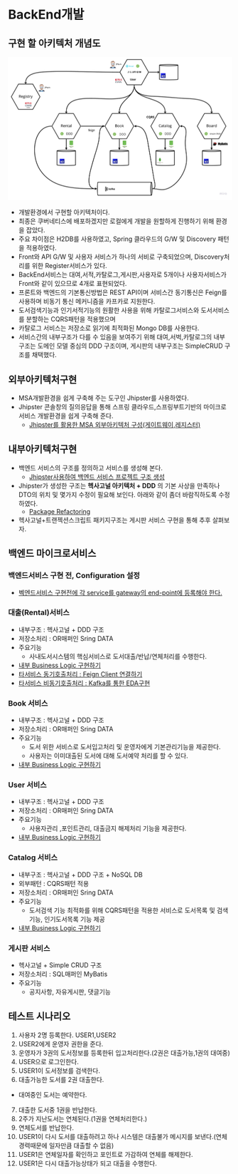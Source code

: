 # BackEnd개발

## 구현 할 아키텍처 개념도 
![image](https://github.com/CNAPS-MSA/CNAPS3/blob/master/img/dev.jpg)

- 개발환경에서 구현할 아키텍처이다.
- 최종은 쿠버네티스에 배포하겠지만 로컬에게 개발을 원할하게 진행하기 위해 환경을 잡았다.
- 주요 차이점은 H2DB를 사용하였고, Spring 클라우드의 G/W 및 Discovery 패턴을 적용하였다.
- Front와 API G/W 및 사용자 서비스가 하나의 서비로 구축되었으며, Discovery처리를 위한 Register서비스가 있다.
- BackEnd서비스는 대여,서적,카탈로그,게시판,사용자로 5개이나 사용자서비스가 Front와 같이 있으므로 4개로 표현되었다.
- 프론트와 백엔드의 기본통신방법은 REST API이며 서비스간 동기통신은 Feign를 사용하며 비동기 통신 메커니즘을 카프카로 지원한다.
- 도서검색기능과 인기서적기능의 원활한 사용을 위해 카탈로그서비스와 도서서비스를 분할하는 CQRS패턴을 적용했으며 
- 카탈로그 서비스는 저장소로 읽기에 최적화된 Mongo DB를 사용한다.
- 서비스간의 내부구조가 다를 수 있음을 보여주기 위해 대여,서벅,카탈로그의 내부 구조는 도메인 모델 중심의 DDD 구조이며, 게시판의 내부구조는 SimpleCRUD 구조를 채택했다.

## 외부아키텍처구현
- MSA개발환경을 쉽게 구축해 주는 도구인 Jhipster를 사용하였다.
- Jhipster 콘솔창의 질의응답을 통해 스프링 클라우드,스프링부트기반의 마이크로서비스 개발환경을 쉽게 구축해 준다.
  - [Jhipster를 활용한 MSA 외부아키텍처 구성(게이트웨이,레지스터)](/contents/jhipster_guide.md)

## 내부아키텍처구현
- 백엔드 서비스의 구조를 정의하고 서비스를 생성해 본다.
  - [Jhipster사용하여 백엔드 서비스 프로젝트 구조 생성](/contents/jhipster_guide2.md)
- Jhipster가 생성한 구조는 **헥사고널 아키텍처 + DDD** 의 기본 사상을 만족하나 DTO의 위치 및 몇가지 수정이 필요해 보인다. 아래와 같이 좀더 바람직하도록 수정하였다.
  - [Package Refactoring](/contents/jhipster_package_ref.md)
- 헥사고널+트랜젝션스크립트 패키지구조는  게시판 서비스 구현을 통해 추후 살펴보자.

## 백엔드 마이크로서비스 
### 백엔드서비스 구현 전, Configuration 설정
- [벡엔드서비스 구현전에 각 service를 gateway의 end-point에 등록해야 한다.](/contents/endpointadd.md)

### 대출(Rental)서비스 
- 내부구조 : 헥사고널 + DDD 구조
- 저장소처리 : OR매퍼인 Sring DATA 
- 주요기능
  - 사내도서시스템의 핵심서비스로 도서대출/반납/연체처리를 수행한다.
- [내부 Business Logic 구현하기](/contents/jhipster_businesslogic.md)
- [타서비스 동기호출처리 : Feign Client 연결하기](/contents/jhipster_feign.md) 
- [타서비스 비동기호출처리 : Kafka를 통한 EDA구현](/contents/jhipster_kafka.md)

### Book 서비스
- 내부구조 : 헥사고널 + DDD 구조
- 저장소처리 : OR매퍼인 Sring DATA 
- 주요기능
  - 도서 위한 서비스로 도서입고처리 및 운영자에게 기본관리기능을 제공한다. 
  - 사용자는 이미대출된 도서에 대해 도서예약 처리를 할 수 있다.
- [내부 Business Logic 구현하기](/contents/book_businesslogic.md)
 
### User 서비스
- 내부구조 : 헥사고널 + DDD 구조
- 저장소처리 : OR매퍼인 Sring DATA 
- 주요기능
  - 사용자관리 ,포인트관리, 대출금지 해제처리 기능을 제공한다.
 - [내부 Business Logic 구현하기](/contents/user_businesslogic.md)
    
### Catalog 서비스
- 내부구조 : 헥사고널 + DDD 구조 + NoSQL DB
- 외부패턴 : CQRS패턴 적용
- 저장소처리 : OR매퍼인 Sring DATA 
- 주요기능
  - 도서검색 기능 최적화를 위해 CQRS패턴을 적용한 서비스로 도서목록 및 검색기능, 인기도서목록 기능 제공  
- [내부 Business Logic 구현하기](/contents/catalog_businesslogic.md)
   
### 게시판 서비스 
- 헥사고널 + Simple CRUD 구조 
- 저장소처리 : SQL매퍼인 MyBatis 
- 주요기능 
  - 공지사항, 자유게시판, 댓글기능 

## 테스트 시나리오
1. 사용자 2명 등록한다. USER1,USER2
2. USER2에게 운영자 권한을 준다.
3. 운영자가 3권의 도서정보를 등록한뒤 입고처리한다.(2권은 대출가능,1권의 대여중)
4. USER으로 로그인한다.
5. USER1이 도서정보를 검색한다. 
6. 대출가능한 도서를 2권 대출한다.
  - 대여중인 도서는 예약한다.
7. 대출한 도서중 1권을 반납한다.
8. 2주가 지난도서는 연체된다.(1권을 연체처리한다.)
9. 연체도서를 반납한다.
10. USER1이 다시 도서를 대출하려고 하나 시스템은 대출불가 메시지를 보낸다.(연체경력때문에 일자만큼 대출할 수 없음)
11. USER1은 연체일자를 확인하고 포인트로 가감하여 연체를 해제한다.
12. USER1은 다시 대출가능상태가 되고 대출을 수행한다.
  


  
